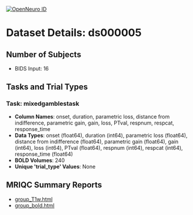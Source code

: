 [![OpenNeuro ID](https://img.shields.io/badge/OpenNeuro_Dataset-ds000005-blue?style=for-the-badge)](https://openneuro.org/datasets/ds000005)

# Dataset Details: ds000005

## Number of Subjects
- BIDS Input: 16

## Tasks and Trial Types
### Task: mixedgamblestask
- **Column Names**: onset, duration, parametric loss, distance from indifference, parametric gain, gain, loss, PTval, respnum, respcat, response_time
- **Data Types**: onset (float64), duration (int64), parametric loss (float64), distance from indifference (float64), parametric gain (float64), gain (int64), loss (int64), PTval (float64), respnum (int64), respcat (int64), response_time (float64)
- **BOLD Volumes**: 240
- **Unique 'trial_type' Values**: None

## MRIQC Summary Reports
- [group_T1w.html](https://htmlpreview.github.io/?https://github.com/demidenm/openneuro_glmfitlins/blob/main/statsmodel_specs/ds000005/mriqc_summary/group_T1w.html)
- [group_bold.html](https://htmlpreview.github.io/?https://github.com/demidenm/openneuro_glmfitlins/blob/main/statsmodel_specs/ds000005/mriqc_summary/group_bold.html)
